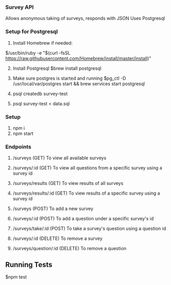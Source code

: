 ### Survey API
Allows anonymous taking of surveys, responds with JSON
Uses Postgresql

### Setup for Postgresql
1) Install Homebrew if needed:

$/usr/bin/ruby -e "$(curl -fsSL https://raw.githubusercontent.com/Homebrew/install/master/install)"

2) Install Postgresql
$brew install postgresql

3) Make sure postgres is started and running
$pg_ctl -D /usr/local/var/postgres start && brew services start postgresql

4) psql createdb survey-test
5) psql survey-test < data.sql

### Setup
1) npm i
2) npm start

### Endpoints
1) /surveys (GET) To view all available surveys
2) /surveys/:id (GET) To view all questions from a specific survey using a survey id
3) /surveys/results (GET) To view results of all surveys
4) /surveys/results/:id (GET) To view results of a specific survey using a survey id

5) /surveys (POST) To add a new survey
6) /surveys/:id (POST) To add a question under a specific survey's id
7) /surveys/take/:id (POST) To take a survey's question using a question id

8) /surveys/:id (DELETE) To remove a survey
9) /surveys/question/:id (DELETE) To remove a question

## Running Tests
$npm test